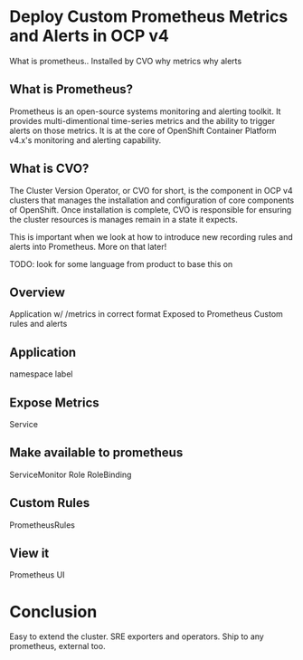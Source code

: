 # Deploy Custom Prometheus Metrics and Alerts in OCP v4

What is prometheus..
Installed by CVO
why metrics
why alerts

## What is Prometheus?

Prometheus is an open-source systems monitoring and alerting toolkit.  It provides multi-dimentional time-series metrics and the ability to trigger alerts on those metrics.  It is at the core of OpenShift Container Platform v4.x's monitoring and alerting capability.

## What is CVO?

The Cluster Version Operator, or CVO for short, is the component in OCP v4 clusters that manages the installation and configuration of core components of OpenShift.  Once installation is complete, CVO is responsible for ensuring the cluster resources is manages remain in a state it expects.

This is important when we look at how to introduce new recording rules and alerts into Prometheus.  More on that later!

TODO: look for some language from product to base this on

## Overview



Application w/ /metrics in correct format
Exposed to Prometheus
Custom rules and alerts

## Application

namespace label

## Expose Metrics

Service

## Make available to prometheus

ServiceMonitor
Role
RoleBinding

## Custom Rules

PrometheusRules

## View it

Prometheus UI

# Conclusion

Easy to extend the cluster.
SRE exporters and operators.
Ship to any prometheus, external too.